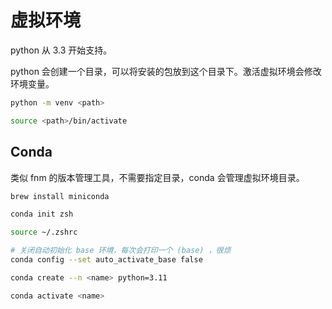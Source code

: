 # 虚拟环境

python 从 3.3 开始支持。

python 会创建一个目录，可以将安装的包放到这个目录下。激活虚拟环境会修改环境变量。

```bash
python -m venv <path>

source <path>/bin/activate
```

## Conda

类似 fnm 的版本管理工具，不需要指定目录，conda 会管理虚拟环境目录。

```bash
brew install miniconda

conda init zsh

source ~/.zshrc

# 关闭自动初始化 base 环境，每次会打印一个 (base) ，很烦
conda config --set auto_activate_base false

conda create --n <name> python=3.11

conda activate <name>
```

